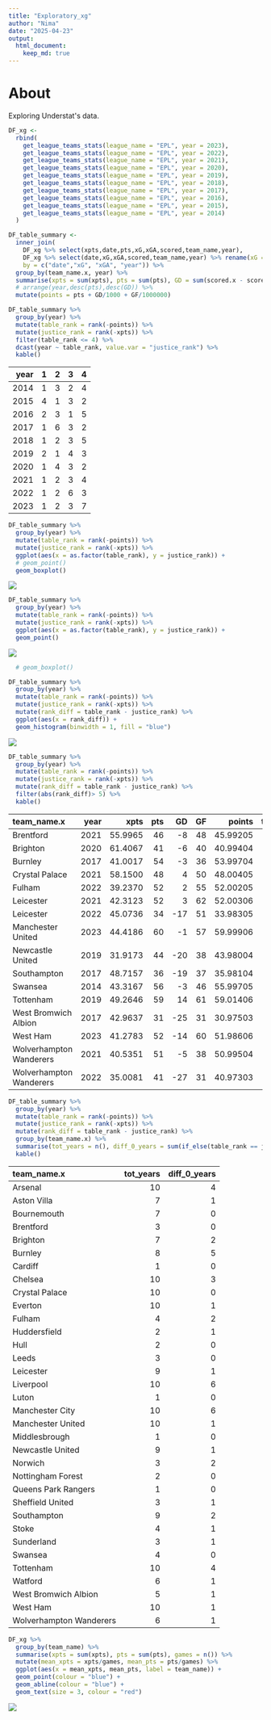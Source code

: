 ```yaml
---
title: "Exploratory_xg"
author: "Nima"
date: "2025-04-23"
output: 
  html_document: 
    keep_md: true
---
```




# About

Exploring Understat's data.


``` r
DF_xg <- 
  rbind(
    get_league_teams_stats(league_name = "EPL", year = 2023),
    get_league_teams_stats(league_name = "EPL", year = 2022),
    get_league_teams_stats(league_name = "EPL", year = 2021),
    get_league_teams_stats(league_name = "EPL", year = 2020),
    get_league_teams_stats(league_name = "EPL", year = 2019),
    get_league_teams_stats(league_name = "EPL", year = 2018),
    get_league_teams_stats(league_name = "EPL", year = 2017),
    get_league_teams_stats(league_name = "EPL", year = 2016),
    get_league_teams_stats(league_name = "EPL", year = 2015),
    get_league_teams_stats(league_name = "EPL", year = 2014)
  )

DF_table_summary <- 
  inner_join(
    DF_xg %>% select(xpts,date,pts,xG,xGA,scored,team_name,year),
    DF_xg %>% select(date,xG,xGA,scored,team_name,year) %>% rename(xG = xGA, xGA = xG),
    by = c("date","xG", "xGA", "year")) %>%
  group_by(team_name.x, year) %>%
  summarise(xpts = sum(xpts), pts = sum(pts), GD = sum(scored.x - scored.y), GF = sum(scored.x), .groups = "drop") %>% 
  # arrange(year,desc(pts),desc(GD)) %>% 
  mutate(points = pts + GD/1000 + GF/1000000) 
```


``` r
DF_table_summary %>% 
  group_by(year) %>% 
  mutate(table_rank = rank(-points)) %>% 
  mutate(justice_rank = rank(-xpts)) %>% 
  filter(table_rank <= 4) %>% 
  dcast(year ~ table_rank, value.var = "justice_rank") %>% 
  kable()
```



| year|  1|  2|  3|  4|
|----:|--:|--:|--:|--:|
| 2014|  1|  3|  2|  4|
| 2015|  4|  1|  3|  2|
| 2016|  2|  3|  1|  5|
| 2017|  1|  6|  3|  2|
| 2018|  1|  2|  3|  5|
| 2019|  2|  1|  4|  3|
| 2020|  1|  4|  3|  2|
| 2021|  1|  2|  3|  4|
| 2022|  1|  2|  6|  3|
| 2023|  1|  2|  3|  7|


``` r
DF_table_summary %>% 
  group_by(year) %>% 
  mutate(table_rank = rank(-points)) %>% 
  mutate(justice_rank = rank(-xpts)) %>% 
  ggplot(aes(x = as.factor(table_rank), y = justice_rank)) +
  # geom_point()
  geom_boxplot()
```

![](Exploratory_xg_files/figure-html/unnamed-chunk-3-1.png)<!-- -->

``` r
DF_table_summary %>% 
  group_by(year) %>% 
  mutate(table_rank = rank(-points)) %>% 
  mutate(justice_rank = rank(-xpts)) %>% 
  ggplot(aes(x = as.factor(table_rank), y = justice_rank)) +
  geom_point()
```

![](Exploratory_xg_files/figure-html/unnamed-chunk-3-2.png)<!-- -->

``` r
  # geom_boxplot()
```


``` r
DF_table_summary %>% 
  group_by(year) %>% 
  mutate(table_rank = rank(-points)) %>% 
  mutate(justice_rank = rank(-xpts)) %>% 
  mutate(rank_diff = table_rank - justice_rank) %>% 
  ggplot(aes(x = rank_diff)) +
  geom_histogram(binwidth = 1, fill = "blue")
```

![](Exploratory_xg_files/figure-html/unnamed-chunk-4-1.png)<!-- -->


``` r
DF_table_summary %>% 
  group_by(year) %>% 
  mutate(table_rank = rank(-points)) %>% 
  mutate(justice_rank = rank(-xpts)) %>% 
  mutate(rank_diff = table_rank - justice_rank) %>% 
  filter(abs(rank_diff)> 5) %>% 
  kable()
```



|team_name.x             | year|    xpts| pts|  GD| GF|   points| table_rank| justice_rank| rank_diff|
|:-----------------------|----:|-------:|---:|---:|--:|--------:|----------:|------------:|---------:|
|Brentford               | 2021| 55.9965|  46|  -8| 48| 45.99205|         13|            7|         6|
|Brighton                | 2020| 61.4067|  41|  -6| 40| 40.99404|         16|            5|        11|
|Burnley                 | 2017| 41.0017|  54|  -3| 36| 53.99704|          7|           14|        -7|
|Crystal Palace          | 2021| 58.1500|  48|   4| 50| 48.00405|         12|            6|         6|
|Fulham                  | 2022| 39.2370|  52|   2| 55| 52.00205|         10|           16|        -6|
|Leicester               | 2021| 42.3123|  52|   3| 62| 52.00306|          8|           15|        -7|
|Leicester               | 2022| 45.0736|  34| -17| 51| 33.98305|         18|           12|         6|
|Manchester United       | 2023| 44.4186|  60|  -1| 57| 59.99906|          8|           15|        -7|
|Newcastle United        | 2019| 31.9173|  44| -20| 38| 43.98004|         13|           20|        -7|
|Southampton             | 2017| 48.7157|  36| -19| 37| 35.98104|         17|            9|         8|
|Swansea                 | 2014| 43.3167|  56|  -3| 46| 55.99705|          8|           16|        -8|
|Tottenham               | 2019| 49.2646|  59|  14| 61| 59.01406|          6|           12|        -6|
|West Bromwich Albion    | 2017| 42.9637|  31| -25| 31| 30.97503|         20|           13|         7|
|West Ham                | 2023| 41.2783|  52| -14| 60| 51.98606|          9|           16|        -7|
|Wolverhampton Wanderers | 2021| 40.5351|  51|  -5| 38| 50.99504|         10|           17|        -7|
|Wolverhampton Wanderers | 2022| 35.0081|  41| -27| 31| 40.97303|         13|           19|        -6|


``` r
DF_table_summary %>% 
  group_by(year) %>% 
  mutate(table_rank = rank(-points)) %>% 
  mutate(justice_rank = rank(-xpts)) %>% 
  mutate(rank_diff = table_rank - justice_rank) %>% 
  group_by(team_name.x) %>% 
  summarise(tot_years = n(), diff_0_years = sum(if_else(table_rank == justice_rank, 1, 0))) %>% 
  kable()
```



|team_name.x             | tot_years| diff_0_years|
|:-----------------------|---------:|------------:|
|Arsenal                 |        10|            4|
|Aston Villa             |         7|            1|
|Bournemouth             |         7|            0|
|Brentford               |         3|            0|
|Brighton                |         7|            2|
|Burnley                 |         8|            5|
|Cardiff                 |         1|            0|
|Chelsea                 |        10|            3|
|Crystal Palace          |        10|            0|
|Everton                 |        10|            1|
|Fulham                  |         4|            2|
|Huddersfield            |         2|            1|
|Hull                    |         2|            0|
|Leeds                   |         3|            0|
|Leicester               |         9|            1|
|Liverpool               |        10|            6|
|Luton                   |         1|            0|
|Manchester City         |        10|            6|
|Manchester United       |        10|            1|
|Middlesbrough           |         1|            0|
|Newcastle United        |         9|            1|
|Norwich                 |         3|            2|
|Nottingham Forest       |         2|            0|
|Queens Park Rangers     |         1|            0|
|Sheffield United        |         3|            1|
|Southampton             |         9|            2|
|Stoke                   |         4|            1|
|Sunderland              |         3|            1|
|Swansea                 |         4|            0|
|Tottenham               |        10|            4|
|Watford                 |         6|            1|
|West Bromwich Albion    |         5|            1|
|West Ham                |        10|            1|
|Wolverhampton Wanderers |         6|            1|


``` r
DF_xg %>% 
  group_by(team_name) %>% 
  summarise(xpts = sum(xpts), pts = sum(pts), games = n()) %>% 
  mutate(mean_xpts = xpts/games, mean_pts = pts/games) %>% 
  ggplot(aes(x = mean_xpts, mean_pts, label = team_name)) +
  geom_point(colour = "blue") +
  geom_abline(colour = "blue") +
  geom_text(size = 3, colour = "red")
```

![](Exploratory_xg_files/figure-html/unnamed-chunk-7-1.png)<!-- -->




















